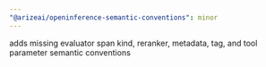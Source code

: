 ```yaml
---
"@arizeai/openinference-semantic-conventions": minor
---
```


adds missing evaluator span kind, reranker, metadata, tag, and tool parameter semantic conventions

